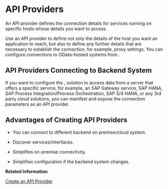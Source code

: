 <!-- loio42e13b2749d5484da2d26931a5fb5d35 -->

# API Providers

An API provider defines the connection details for services running on specific hosts whose details you want to access.

Use an API provider to define not only the details of the host you want an application to reach, but also to define any further details that are necessary to establish the connection, for example, proxy settings. You can configure connections to OData-hosted systems from .



<a name="loio42e13b2749d5484da2d26931a5fb5d35__section_iyh_mf1_3qb"/>

## API Providers Connecting to Backend System

If you want to configure the , solution to access data from a server that offers a specific service, for example, an SAP Gateway service, SAP HANA, SAP Process Integration/Process Orchestration, SAP S/4 HANA, or any 3rd party cloud solutions, you can manifest and expose the connection parameters as an API provider.



<a name="loio42e13b2749d5484da2d26931a5fb5d35__section_s2x_bg1_3qb"/>

## Advantages of Creating API Providers

-   You can connect to different backend on premise/cloud system.

-   Discover services/interfaces.

-   Simplifies on-premise connectivity.

-   Simplifies configuration if the backend system changes.


**Related Information**  


[Create an API Provider](create-an-api-provider-6b263e2.md "Define the details of the host you want an application to reach by creating an API provider.")

